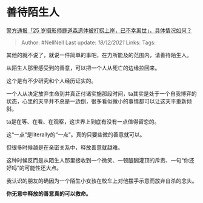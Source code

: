 # 善待陌生人
[警方通报「25 岁摄影师鹿道森遗体被打捞上岸，已不幸离世」，具体情况如何？](https://www.zhihu.com/question/502856388/answer/2261719080)

> Author: #NellNell 
> Last update: *18/12/2021* 
> Links:
> Tags:   

其他的就不说了，就说一件简单的事吧，在力所能及的范围内，请善待陌生人。

从陌生人那里感受到的善意，可以把一个人从死亡的边缘拉回来。

这个是有不少研究和个人经历证实的。

一个人从决定放弃生命到并真正付诸实施那段时间，ta其实是处于一个自我博弈的状态，心里的天平并不总是一边倒，很多看似微小的事情都可以让这天平重新倾斜。

ta是在等、在看、在观察，这世界上到底有没有一点值得留恋的。

这“一点”是literally的“一点”。真的只要些微的善意就可以。

但很多时候越是在亲密关系中，释放善意就越难。

这种时候反而是从陌生人那里接收到一个微笑、一顿醍醐灌顶的斥责、一句“你还好吗”的可能性还大点。

我认识的朋友的确因为一个陌生小女孩在校车上对他摆手示意而放弃自杀的念头。

**你无意中释放的善意真的可以救命。**

  
 